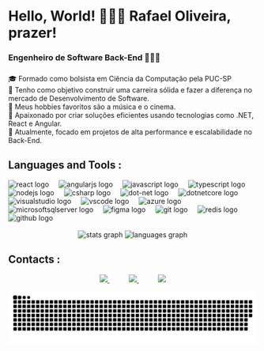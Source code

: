 <h1 align="left">Hello, World! 🙋🏽‍♂️ Rafael Oliveira, prazer!</h1>

###

<h3 align="left">Engenheiro de Software Back-End 👨🏽‍💻</h3>

###

<p align="left">
🎓 Formado como bolsista em Ciência da Computação pela PUC-SP<br>
🎯 Tenho como objetivo construir uma carreira sólida e fazer a diferença no mercado de Desenvolvimento de Software.<br>
📖 Meus hobbies favoritos são a música e o cinema.<br>
🚀 Apaixonado por criar soluções eficientes usando tecnologias como .NET, React e Angular.<br>
💼 Atualmente, focado em projetos de alta performance e escalabilidade no Back-End.<br>

###
  
<h2>Languages and Tools :</h2>

<div align="left">
  <img src="https://cdn.jsdelivr.net/gh/devicons/devicon/icons/react/react-original.svg" height="40" alt="react logo"  />
  <img width="12" />
  <img src="https://cdn.jsdelivr.net/gh/devicons/devicon/icons/angularjs/angularjs-original.svg" height="40" alt="angularjs logo"  />
  <img width="12" />
  <img src="https://cdn.jsdelivr.net/gh/devicons/devicon/icons/javascript/javascript-original.svg" height="40" alt="javascript logo"  />
  <img width="12" />
  <img src="https://cdn.jsdelivr.net/gh/devicons/devicon/icons/typescript/typescript-original.svg" height="40" alt="typescript logo"  />
  <img width="12" />
  <img src="https://cdn.jsdelivr.net/gh/devicons/devicon/icons/nodejs/nodejs-original.svg" height="40" alt="nodejs logo"  />
  <img width="12" />
  <img src="https://cdn.jsdelivr.net/gh/devicons/devicon/icons/csharp/csharp-original.svg" height="40" alt="csharp logo"  />
  <img width="12" />
  <img src="https://cdn.jsdelivr.net/gh/devicons/devicon/icons/dot-net/dot-net-original.svg" height="40" alt="dot-net logo"  />
  <img width="12" />
  <img src="https://cdn.jsdelivr.net/gh/devicons/devicon/icons/dotnetcore/dotnetcore-original.svg" height="40" alt="dotnetcore logo"  />
  <img width="12" />
  <img src="https://cdn.jsdelivr.net/gh/devicons/devicon/icons/visualstudio/visualstudio-plain.svg" height="40" alt="visualstudio logo"  />
  <img width="12" />
  <img src="https://cdn.jsdelivr.net/gh/devicons/devicon/icons/vscode/vscode-original.svg" height="40" alt="vscode logo"  />
  <img width="12" />
  <img src="https://cdn.jsdelivr.net/gh/devicons/devicon/icons/azure/azure-original.svg" height="40" alt="azure logo"  />
  <img width="12" />
  <img src="https://cdn.jsdelivr.net/gh/devicons/devicon/icons/microsoftsqlserver/microsoftsqlserver-plain.svg" height="40" alt="microsoftsqlserver logo"  />
  <img width="12" />
  <img src="https://cdn.jsdelivr.net/gh/devicons/devicon/icons/figma/figma-original.svg" height="40" alt="figma logo"  />
  <img width="12" />
  <img src="https://cdn.jsdelivr.net/gh/devicons/devicon/icons/git/git-original.svg" height="40" alt="git logo"  />
  <img width="12" />
  <img src="https://cdn.jsdelivr.net/gh/devicons/devicon/icons/redis/redis-original.svg" height="40" alt="redis logo"  />
  <img width="12" />
  <img src="https://cdn.jsdelivr.net/gh/devicons/devicon/icons/github/github-original.svg" height="40" alt="github logo"  />
</div>
<br>

<div align="center">
  <img src="https://github-readme-stats.vercel.app/api?username=rafaelx0liveira&hide_title=false&hide_rank=false&show_icons=true&include_all_commits=true&count_private=true&disable_animations=false&theme=nord&locale=en&hide_border=false" height="150" alt="stats graph"  />
  <img src="https://github-readme-stats.vercel.app/api/top-langs?username=rafaelx0liveira&locale=en&hide_title=false&layout=compact&card_width=320&langs_count=5&theme=nord&hide_border=false" height="150" alt="languages graph"  />
</div>
     
## Contacts : 

<div  align="center"> 
  <a href="https://www.linkedin.com/in/rafael-oliveira-44351b18a/" target="_blank" rel=noopener>
    <img src="https://img.shields.io/badge/-LinkedIn-%230077B5?style=for-the-badge&logo=linkedin&logoColor=white">
  </a> 
   &nbsp;&nbsp;&nbsp;&nbsp;&nbsp;&nbsp;&nbsp;&nbsp;&nbsp;
  <a href="mailto:rafaelaparecido.oliveirasilva@gmail.com" target="_blank" rel=noopener>
        <img src="https://img.shields.io/badge/gmail-D14836?&style=for-the-badge&logo=gmail&logoColor=white&link=mailto:rafaelaparecido.oliveirasilva@gmail.com">
  </a>
  &nbsp;&nbsp;&nbsp;&nbsp;&nbsp;&nbsp;&nbsp;&nbsp;&nbsp;
  <a href="https://wa.me/5511962807125" target="_blank" rel=noopener>
    <img src="https://img.shields.io/badge/WhatsApp-25D366?logo=whatsapp&logoColor=fff&style=for-the-badge"/>
  </a>
  
  ![Snake animation](https://github.com/R4f43lA94r3c1d0/R4f43lA94r3c1d0/blob/output/github-contribution-grid-snake.svg)
 
</div>
